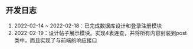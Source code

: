 ## 开发日志
1. 2022-02-14 ~ 2022-02-18：已完成数据库设计和登录注册模块
2. 2022-02-19：设计帖子展示模块。实现4表连查，并将所有内容封装到post类中，而且实现了与前端的响应接口